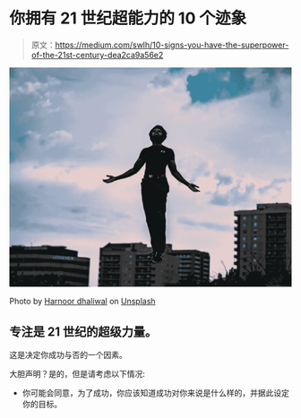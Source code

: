 # 你拥有 21 世纪超能力的 10 个迹象

> 原文：<https://medium.com/swlh/10-signs-you-have-the-superpower-of-the-21st-century-dea2ca9a56e2>

![](img/4fe44f3db78538af8cf94165472369f9.png)

Photo by [Harnoor dhaliwal](https://unsplash.com/photos/2tLMLjqmPPg?utm_source=unsplash&utm_medium=referral&utm_content=creditCopyText) on [Unsplash](https://unsplash.com/search/photos/superpower?utm_source=unsplash&utm_medium=referral&utm_content=creditCopyText)

## 专注是 21 世纪的超级力量。

这是决定你成功与否的一个因素。

大胆声明？是的，但是请考虑以下情况:

*   你可能会同意，为了成功，你应该知道成功对你来说是什么样的，并据此设定你的目标。